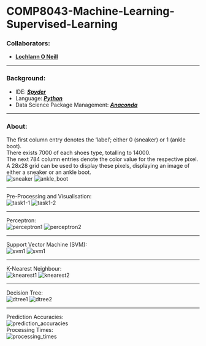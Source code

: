 <!--https://github.com/darsaveli/Readme-Markdown-Syntax-->

# COMP8043-Machine-Learning-Supervised-Learning

### Collaborators:
* **[Lochlann O Neill](https://github.com/lochlannoneill)**

-----

### Background:
* IDE: ***[Spyder](https://www.spyder-ide.org/)***  
* Language: ***[Python](https://www.python.org/downloads/)***
* Data Science Package Management: ***[Anaconda](https://www.anaconda.com/products/distribution)***

-----

### About:
The first column entry denotes the ‘label’; either 0 (sneaker) or 1 (ankle boot).  
There exists 7000 of each shoes type, totalling to 14000.  
The next 784 column entries denote the color value for the respective pixel.  
A 28x28 grid can be used to display these pixels, displaying an image of either a sneaker or an ankle boot.  
![sneaker](https://github.com/lochlannoneill/COMP8043-Machine-Learning-Supervised-Learning/blob/main/screenshots/sneaker.png?raw=true)
![ankle_boot](https://github.com/lochlannoneill/COMP8043-Machine-Learning-Supervised-Learning/blob/main/screenshots/ankle_boot.png?raw=true)  

-----

Pre-Processing and Visualisation:  
![task1-1](https://github.com/lochlannoneill/COMP8043-MachineLearning-SupervisedLearning/blob/main/screenshots/task1-1.png)
![task1-2](https://github.com/lochlannoneill/COMP8043-MachineLearning-SupervisedLearning/blob/main/screenshots/task1-2.png)

-----

Perceptron:  
![perceptron1](https://github.com/lochlannoneill/COMP8043-Machine-Learning-Supervised-Learning/blob/main/screenshots/perceptron1.png?raw=true)
![perceptron2](https://github.com/lochlannoneill/COMP8043-Machine-Learning-Supervised-Learning/blob/main/screenshots/perceptron2.png?raw=true)

-----

Support Vector Machine (SVM):  
![svm1](https://github.com/lochlannoneill/COMP8043-Machine-Learning-Supervised-Learning/blob/main/screenshots/smv1.PNG?raw=true)
![svm1](https://github.com/lochlannoneill/COMP8043-Machine-Learning-Supervised-Learning/blob/main/screenshots/smv2.PNG?raw=true)

-----

K-Nearest Neighbour:  
![knearest1](https://github.com/lochlannoneill/COMP8043-Machine-Learning-Supervised-Learning/blob/main/screenshots/knearest1.PNG?raw=true)
![knearest2](https://github.com/lochlannoneill/COMP8043-Machine-Learning-Supervised-Learning/blob/main/screenshots/knearest2.PNG?raw=true)

-----

Decision Tree:  
![dtree1](https://github.com/lochlannoneill/COMP8043-Machine-Learning-Supervised-Learning/blob/main/screenshots/dtree1.PNG?raw=true)
![dtree2](https://github.com/lochlannoneill/COMP8043-Machine-Learning-Supervised-Learning/blob/main/screenshots/dtree2.PNG?raw=true)

-----
Prediction Accuracies:  
![prediction_accuracies](https://github.com/lochlannoneill/COMP8043-Machine-Learning-Supervised-Learning/blob/main/screenshots/comparison_prediction_accuracies.png?raw=true)  
Processing Times:  
![processing_times](https://github.com/lochlannoneill/COMP8043-Machine-Learning-Supervised-Learning/blob/main/screenshots/comparison_processing_times.png?raw=true)  
